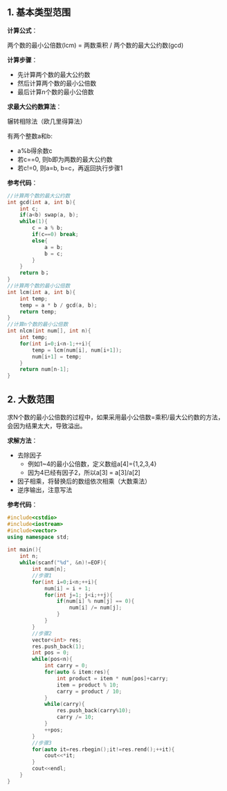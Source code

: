 ## 1. 基本类型范围

**计算公式**：

两个数的最小公倍数(lcm) = 两数乘积 / 两个数的最大公约数(gcd)

**计算步骤**：

- 先计算两个数的最大公约数
- 然后计算两个数的最小公倍数
- 最后计算n个数的最小公倍数

**求最大公约数算法**：

辗转相除法（欧几里得算法）

有两个整数a和b:

- a%b得余数c
- 若c==0, 则b即为两数的最大公约数
- 若c!=0, 则a=b, b=c，再返回执行步骤1

**参考代码**：
```c++
//计算两个数的最大公约数 
int gcd(int a, int b){
    int c;
    if(a<b) swap(a, b);
    while(1){
    	c = a % b;
    	if(c==0) break;
    	else{
    		a = b;
    		b = c;
    	}	
    }
    return b；
}
//计算两个数的最小公倍数 
int lcm(int a, int b){
    int temp;
    temp = a * b / gcd(a, b);
    return temp;
}
//计算n个数的最小公倍数 
int nlcm(int num[], int n){
    int temp;
    for(int i=0;i<n-1;++i){
    	temp = lcm(num[i], num[i+1]);
    	num[i+1] = temp;
    }
    return num[n-1];
}
```

## 2. 大数范围

求N个数的最小公倍数的过程中，如果采用最小公倍数=乘积/最大公约数的方法，会因为结果太大，导致溢出。

**求解方法**：

- 去除因子
  - 例如1~4的最小公倍数，定义数组a[4]={1,2,3,4}
  - 因为4已经有因子2，所以a[3] = a[3]/a[2]
- 因子相乘，将替换后的数组依次相乘（大数乘法）
- 逆序输出，注意写法

**参考代码**：
```c++
#include<cstdio>
#include<iostream>
#include<vector>
using namespace std;
    
int main(){
    int n;
    while(scanf("%d", &n)!=EOF){
    	int num[n];
        //步骤1
    	for(int i=0;i<n;++i){
    		num[i] = i + 1;
    		for(int j=1; j<i;++j){
    			if(num[i] % num[j] == 0){
    				num[i] /= num[j];
    			}
    		}
    	}
        //步骤2
    	vector<int> res;
    	res.push_back(1);
    	int pos = 0;
    	while(pos<n){
    		int carry = 0;
    		for(auto & item:res){
    			int product = item * num[pos]+carry;
    			item = product % 10;
    			carry = product / 10;
    		}
    		while(carry){
    			res.push_back(carry%10);
    			carry /= 10;
    		}
    		++pos;
    	}
        //步骤3
    	for(auto it=res.rbegin();it!=res.rend();++it){
    		cout<<*it;
    	}
    	cout<<endl;
    }
}
```

